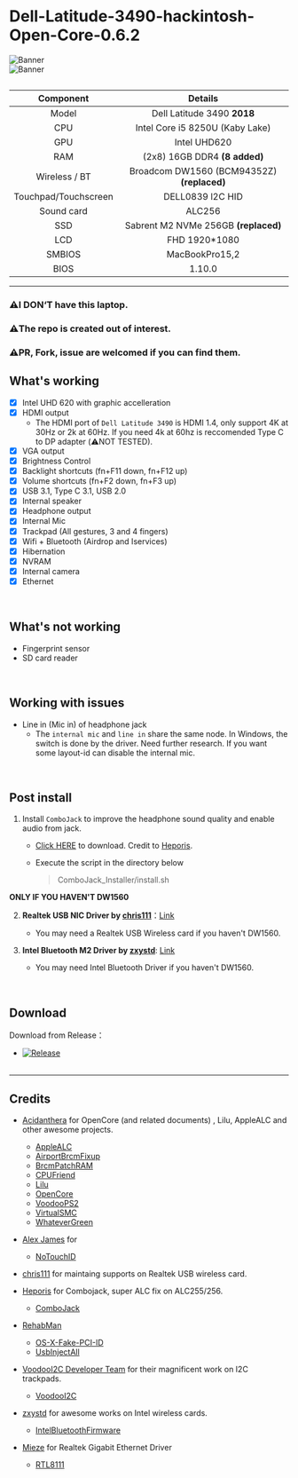 # Dell-Latitude-3490-hackintosh-Open-Core-0.6.2
![Banner](https://github.com/huburtx/Dell-Latitude-3490-hackintosh-Open-Core-0.6.2/blob/master/GHContents/banner1.jpg)
</br>
![Banner](https://github.com/huburtx/Dell-Latitude-3490-hackintosh-Open-Core-0.6.2/blob/master/GHContents/banner2.jpg)

##  
| Component | Details                                                                                                         |
|:--------------:|:------------------------------------------------------------------------------------------------------------------:|
|Model |  Dell Latitude 3490 **2018**|
| CPU |    Intel Core i5 8250U (Kaby Lake) |
| GPU | Intel UHD620 |
|RAM  |    (2x8) 16GB DDR4 **(8 added)**|
| Wireless / BT  | Broadcom DW1560 (BCM94352Z) **(replaced)**<br>|
| Touchpad/Touchscreen|  DELL0839 l2C HID  |
| Sound card |  ALC256 |
|SSD | Sabrent M2 NVMe 256GB **(replaced)**<br>|
| LCD | FHD 1920*1080|
|SMBIOS | MacBookPro15,2|
| BIOS | 1.10.0 |
--------
### ⚠️I DON‘T have this laptop. 
### ⚠️The repo is created out of interest.
### ⚠️PR, Fork, issue are welcomed if you can find them.


## What's working
- [x] Intel UHD 620 with graphic accelleration
- [x] HDMI output
   - The HDMI port of `Dell Latitude 3490` is HDMI 1.4, only support 4K at 30Hz or 2k at 60Hz. If you need 4k at 60hz is reccomended Type C to DP adapter (⚠️NOT TESTED).
- [x] VGA output
- [x] Brightness Control
- [x] Backlight shortcuts (fn+F11 down, fn+F12 up)
- [x] Volume shortcuts (fn+F2 down, fn+F3 up)
- [x] USB 3.1, Type C 3.1, USB 2.0
- [x] Internal speaker
- [x] Headphone output
- [x] Internal Mic
- [x] Trackpad (All gestures, 3 and 4 fingers)
- [x] Wifi + Bluetooth (Airdrop and Iservices)
- [x] Hibernation
- [x] NVRAM
- [x] Internal camera
- [x] Ethernet
</br>


## What's not working 
-  Fingerprint sensor
-  SD card reader
</br>

## Working with issues
- Line in (Mic in) of headphone jack 
   - The `internal mic` and `line in` share the same node. In Windows, the switch is done by the driver. Need further research. If you want some layout-id can disable the internal mic.

</br>


## Post install
   1. Install `ComboJack` to improve the headphone sound quality and enable audio from jack. 
      - [Click HERE](https://github.com/Heporis/ComboJack) to download. Credit to [Heporis](https://github.com/Heporis).
      - Execute the script in the directory below
         
         > ComboJack_Installer/install.sh
   
   **ONLY IF YOU HAVEN'T DW1560**

   2. **Realtek USB NIC Driver by [chris111](https://github.com/chris1111)**：[Link](https://github.com/chris1111/Wireless-USB-Adapter/files/4301778/Wireless.USB.Adapter-V11.zip)  
      - You may need a Realtek USB Wireless card if you haven't DW1560.

   3. **Intel Bluetooth M2 Driver by [zxystd](https://github.com/zxystd)**: [Link](https://github.com/OpenIntelWireless/IntelBluetoothFirmware/releases)
      - You may need Intel Bluetooth Driver if you haven't DW1560.


</br>

## Download 
   Download from Release：

   - [![Release](https://img.shields.io/github/release/huburtx/Dell-Latitude-3490-hackintosh-Open-Core-0.6.2.svg)](https://github.com/huburtx/Dell-Latitude-3490-hackintosh-Open-Core-0.6.2/releases)
</br></br>



____________
 ## Credits
 - [Acidanthera](https://github.com/acidanthera) for OpenCore (and related documents) , Lilu, AppleALC and other awesome projects.
   - [AppleALC](https://github.com/acidanthera/AppleALC)
   - [AirportBrcmFixup](https://github.com/acidanthera/airportbrcmfixup)
   - [BrcmPatchRAM](https://github.com/acidanthera/BrcmPatchRAM)
   - [CPUFriend](https://github.com/acidanthera/CPUFriend)
   - [Lilu](https://github.com/acidanthera/Lilu)
   - [OpenCore](https://github.com/acidanthera/OpenCorePkg)
   - [VoodooPS2](https://github.com/acidanthera/VoodooPS2)
   - [VirtualSMC](https://github.com/acidanthera/VirtualSMC)
   - [WhateverGreen](https://github.com/acidanthera/WhateverGreen)
   
- [Alex James](https://github.com/al3xtjames) for
   - [NoTouchID](https://github.com/al3xtjames/NoTouchID)

- [chris111](https://github.com/chris1111) for maintaing supports on Realtek USB wireless card.  

- [Heporis](https://github.com/Heporis) for Combojack, super ALC fix on ALC255/256.
   - [ComboJack](https://github.com/randomprofilename/ComboJack)

- [RehabMan](https://github.com/RehabMan)
   - [OS-X-Fake-PCI-ID](https://github.com/RehabMan/OS-X-Fake-PCI-ID)
   - [UsbInjectAll](https://github.com/RehabMan/OS-X-USB-Inject-All)

- [VoodooI2C Developer Team](https://github.com/VoodooI2C) for their magnificent work on I2C trackpads.  
   - [VoodooI2C](https://github.com/VoodooI2C/VoodooI2C)

- [zxystd](https://github.com/zxystd)  for awesome works on Intel wireless cards.  
   - [IntelBluetoothFirmware](https://github.com/zxystd/IntelBluetoothFirmware)

- [Mieze](https://github.com/Mieze) for Realtek Gigabit Ethernet Driver
   - [RTL8111](https://github.com/Mieze/RTL8111_driver_for_OS_X/releases)
